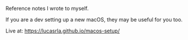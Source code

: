 Reference notes I wrote to myself. 

If you are a dev setting up a new macOS, they may be useful for you too.

Live at: https://lucasrla.github.io/macos-setup/